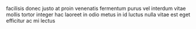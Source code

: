 facilisis donec justo at proin venenatis fermentum purus vel interdum vitae
mollis tortor integer hac laoreet in odio metus in id luctus nulla vitae est
eget efficitur ac mi lectus